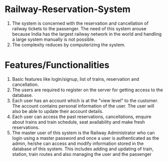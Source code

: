 # Railway-Reservation-System

1. The system is concerned with the reservation and cancellation of railway tickets to the passenger. The need of this system arouse because India has the largest railway network in the world and handling a large system manually is not possible. 
2. The complexity reduces by computerizing the system. 

# Features/Functionalities
1. Basic features like login/signup, list of trains, reservation and cancellation. 
2. The users are required to register on the server for getting access to the database.
3. Each user has an account which is at the "view level" to the customer. The account contains personal information of the user. The user will also be able to update their account details. 
4. Each user can access the past reservations, cancellations, enquire about trains and train schedule, seat availability and make fresh reservations.
5. The master user of this system is the Railway Administrator who can login using a master password and once a user is authenticated as the admin, he/she can access and modify information stored in the database of this system. This includes adding and updating of train, station, train routes and also managing the user and the passenger
